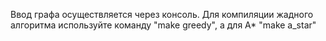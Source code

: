 Ввод графа осуществляется через консоль. Для компиляции жадного алгоритма используйте команду "make greedy", а для A* "make a_star"

